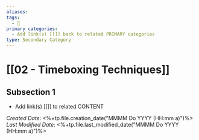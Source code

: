 ```yaml
---
aliases: 
tags:
  - 🥈
primary categories:
  - Add link(s) [[]] back to related PRIMARY categories
type: Secondary Category
---
```

# [[02 - Timeboxing Techniques]]

## Subsection 1
* Add link(s) [[]] to related CONTENT

*Created Date*: <%+tp.file.creation_date("MMMM Do YYYY (HH:mm a)")%>  
*Last Modified Date*: <%+tp.file.last_modified_date("MMMM Do YYYY (HH:mm a)")%>
